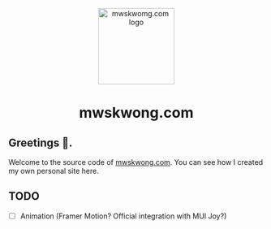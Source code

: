 <p align="center">
  <a href="https://mwskwong.com" rel="noopener" target="_blank">
    <img src="https://mwskwong.com/icon.svg" alt="mwskwomg.com logo" width="150"/>
  </a>
</p>

<h1 align="center">mwskwong.com</h1>

## Greetings 👋.

Welcome to the source code of [mwskwong.com](https://mwskwong.com). You can see how I created my own personal site here.

## TODO

- [ ] Animation (Framer Motion? Official integration with MUI Joy?)
